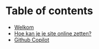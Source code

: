 # Table of contents

- [Welkom](README.md)
- [Hoe kan je je site online zetten?](publish-site-plesk.md)
- [Github Copilot](github-copilot.md)
